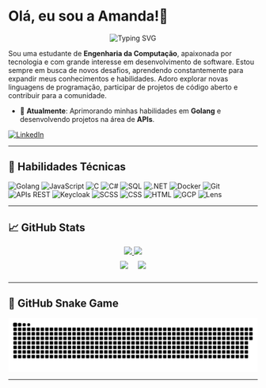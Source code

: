   <h1> Olá, eu sou a Amanda!👋 </h1>

<div align="center">
  <img src="https://readme-typing-svg.herokuapp.com?color=%23F7F7F7&size=21&center=true&vCenter=true&width=650&height=100&lines=Student+%F0%9F%91%A9%F0%9F%8F%BB%E2%80%8D%F0%9F%8E%93+and+Programming+%F0%9F%92%BB+Enthusiast+from+Brazil" alt="Typing SVG">
</div>

Sou uma estudante de **Engenharia da Computação**, apaixonada por tecnologia e com grande interesse em desenvolvimento de software. Estou sempre em busca de novos desafios, aprendendo constantemente para expandir meus conhecimentos e habilidades. Adoro explorar novas linguagens de programação, participar de projetos de código aberto e contribuir para a comunidade.

- 🔭 **Atualmente**: Aprimorando minhas habilidades em **Golang** e desenvolvendo projetos na área de **APIs**.

<p align="left">
  <a href="https://www.linkedin.com/in/amanda-brunelli-145020210/"><img src="https://img.shields.io/badge/-LinkedIn-%230077B5?style=for-the-badge&logo=linkedin&logoColor=white" alt="LinkedIn"></a>
</p>

---

## 🚀 Habilidades Técnicas

<p align="left"> 
  <img src="https://img.shields.io/badge/Go-%2300ADD8.svg?style=for-the-badge&logo=go&logoColor=white" alt="Golang"/> 
  <img src="https://img.shields.io/badge/JavaScript-%23F7DF1E.svg?style=for-the-badge&logo=javascript&logoColor=black" alt="JavaScript"/>
  <img src="https://img.shields.io/badge/C-%2300599C.svg?style=for-the-badge&logo=c&logoColor=white" alt="C"/> 
  <img src="https://img.shields.io/badge/C%23-%23239120.svg?style=for-the-badge&logo=c-sharp&logoColor=white" alt="C#"/> 
  <img src="https://img.shields.io/badge/SQL-%2300758F.svg?style=for-the-badge&logo=sql&logoColor=white" alt="SQL"/>
  <img src="https://img.shields.io/badge/.NET-512BD4?style=for-the-badge&logo=dotnet&logoColor=white" alt=".NET"/>
  <img src="https://img.shields.io/badge/Docker-%232496ED.svg?style=for-the-badge&logo=docker&logoColor=white" alt="Docker"/> 
  <img src="https://img.shields.io/badge/Git-%23F05033.svg?style=for-the-badge&logo=git&logoColor=white" alt="Git"/> 
  <img src="https://img.shields.io/badge/REST%20APIs-%23000000.svg?style=for-the-badge&logo=rest-api&logoColor=white" alt="APIs REST"/> 
  <img src="https://img.shields.io/badge/Keycloak-%23D24939.svg?style=for-the-badge&logo=keycloak&logoColor=white" alt="Keycloak"/>
  <img src="https://img.shields.io/badge/SCSS-%23CC6699.svg?style=for-the-badge&logo=sass&logoColor=white" alt="SCSS"/>
  <img src="https://img.shields.io/badge/CSS-%231572B6.svg?style=for-the-badge&logo=css3&logoColor=white" alt="CSS"/>
  <img src="https://img.shields.io/badge/HTML-%23E34F26.svg?style=for-the-badge&logo=html5&logoColor=white" alt="HTML"/>
  <img src="https://img.shields.io/badge/Google%20Cloud-%234285F4.svg?style=for-the-badge&logo=google-cloud&logoColor=white" alt="GCP"/>
  <img src="https://img.shields.io/badge/Lens-%230073B1.svg?style=for-the-badge&logo=lens&logoColor=white" alt="Lens"/>
</p>

  
---

## 📈 GitHub Stats

<div align="center"> 
  <a href="https://github.com/Amandasilvbr">
    <img height="180em" src="https://github-readme-stats.vercel.app/api?username=amandasilvbr&count_private=true&show_icons=true&theme=radical" />
    <img height="180em" src="https://github-readme-stats.vercel.app/api/top-langs/?username=amandasilvbr&layout=compact&show_icons=true&theme=radical" />
  </a>
</div>

<div align="center" style="display: flex; justify-content: center;">
  <div style="margin: 10px;">
    <img height="180em" src="https://github-readme-streak-stats.herokuapp.com/?user=amandasilvbr&theme=radical&hide_border=true" />
  </div>
  <div style="margin: 10px;">
    <img height="180em" src="http://github-profile-summary-cards.vercel.app/api/cards/profile-details?username=amandasilvbr&theme=radical" />
  </div>
</div>



---

## 🐍 GitHub Snake Game

<picture align="center">
  <source media="(prefers-color-scheme: dark)" srcset="https://raw.githubusercontent.com/amandasilvbr/amandasilvbr/output/github-contribution-grid-snake-dark.svg">
  <source media="(prefers-color-scheme: light)" srcset="https://raw.githubusercontent.com/amandasilvbr/amandasilvbr/output/github-contribution-grid-snake-dark.svg">
  <img align="center" alt="github contribution grid snake animation" src="https://raw.githubusercontent.com/amandasilvbr/amandasilvbr/output/github-contribution-grid-snake.svg">
</picture>

---




